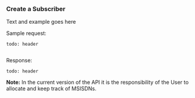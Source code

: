 ### Create a Subscriber

Text and example goes here

Sample request:
```
todo: header


```

Response:
```
todo: header

```

__Note:__ In the current version of the API it is the responsibility of the User to allocate and keep track of MSISDNs. 